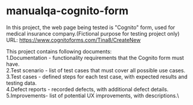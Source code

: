 # manualqa-cognito-form

In this project, the web page being tested is "Cognito" form, used for medical insurance company.(Fictional purpose for testing project only)\
URL: https://www.cognitoforms.com/Tina8/CreateNew

This project contains following documents:\
1.Documentation - functionality requirements that the Cognito form must have.\
2.Test scenario - list of test cases that must cover all possible use cases.\
3.Test cases - defined steps for each test case, with expected results and testing data.\
4.Defect reports - recorded defects, with additional defect details.\
5.Improvements- list of potential UX improvements, with descriptions.\

